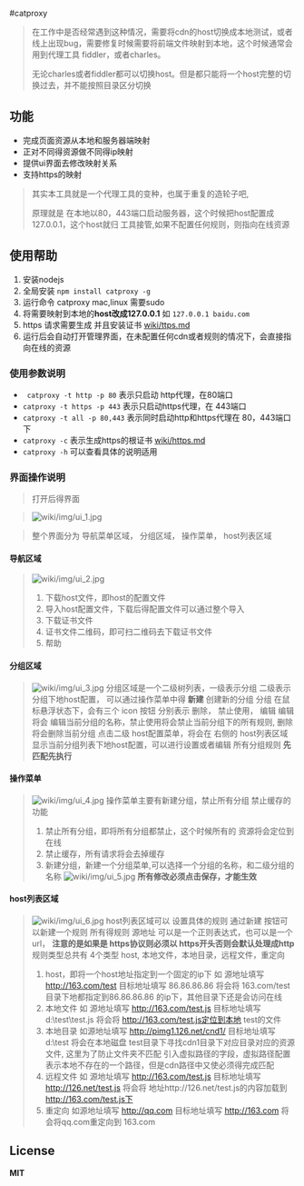 #catproxy

> ​	在工作中是否经常遇到这种情况，需要将cdn的host切换成本地测试，或者线上出现bug，需要修复时候需要将前端文件映射到本地，这个时候通常会用到代理工具 fiddler，或者charles。
>
> ​	无论charles或者fiddler都可以切换host。但是都只能将一个host完整的切换过去，并不能按照目录区分切换

## 功能

- 完成页面资源从本地和服务器端映射
- 正对不同得资源做不同得ip映射
- 提供ui界面去修改映射关系
- 支持https的映射

> 其实本工具就是一个代理工具的变种，也属于重复的造轮子吧,
>
> 原理就是 在本地以80，443端口启动服务器，这个时候把host配置成127.0.0.1，这个host就归 工具接管,如果不配置任何规则，则指向在线资源

## 使用帮助

1. 安装nodejs
2. 全局安装  `npm install catproxy -g`
3. 运行命令 catproxy  mac,linux 需要sudo
4. 将需要映射到本地的**host改成127.0.0.1** 如 `127.0.0.1 baidu.com`
5. https 请求需要生成 并且安装证书 [wiki/ttps.md](https)
6. 运行后会自动打开管理界面，在未配置任何cdn或者规则的情况下，会直接指向在线的资源
### 使用参数说明

- ` catproxy -t http -p 80`   表示只启动 http代理，在80端口
- `catproxy -t https -p 443`   表示只启动https代理，在 443端口
- `catproxy -t all -p 80,443` 表示同时启动http和https代理在   80，443端口下
- `catproxy -c` 表示生成https的根证书 [wiki/https.md](https)
- `catproxy -h` 可以查看具体的说明适用

### 界面操作说明
> 打开后得界面

> ![wiki/img/ui_1.jpg](step1)

>  整个界面分为  导航菜单区域， 分组区域， 操作菜单， host列表区域

#### 导航区域

> ![wiki/img/ui_2.jpg](step2)
>
> 1. 下载host文件，即host的配置文件
> 2. 导入host配置文件，下载后得配置文件可以通过整个导入 
> 3. 下载证书文件
> 4. 证书文件二维码，即可扫二维码去下载证书文件
> 5. 帮助

#### 分组区域
> ![wiki/img/ui_3.jpg](step3)
> 分组区域是一个二级树列表，一级表示分组 二级表示分组下地host配置， 可以通过操作菜单中得 **新建** 创建新的分组 
> 分组 在鼠标悬浮状态下，会有三个 icon 按钮 分别表示 删除， 禁止使用， 编辑
> 编辑将会 编辑当前分组的名称，禁止使用将会禁止当前分组下的所有规则, 删除将会删除当前分组
> 点击二级 host配置菜单，将会在 右侧的 host列表区域显示当前分组列表下地host配置，可以进行设置或者编辑
> 所有分组规则  **先匹配先执行**

#### 操作菜单
> ![wiki/img/ui_4.jpg](step3)
> 操作菜单主要有新建分组，禁止所有分组  禁止缓存的功能
> 1. 禁止所有分组，即将所有分组都禁止，这个时候所有的 资源将会定位到在线
> 2. 禁止缓存，所有请求将会去掉缓存
> 3. 新建分组，新建一个分组菜单,可以选择一个分组的名称，和二级分组的名称
>    ![wiki/img/ui_5.jpg](step5)
>    **所有修改必须点击保存，才能生效**

#### host列表区域
> ![wiki/img/ui_6.jpg](step6)
> host列表区域可以 设置具体的规则
> 通过新建 按钮可以新建一个规则
> 所有得规则 源地址 可以是一个正则表达式，也可以是一个 url， **注意的是如果是 https协议则必须以 https开头否则会默认处理成http**
> 规则类型总共有  4个类型 host, 本地文件，本地目录，远程文件，重定向
> 1. host，即将一个host地址指定到一个固定的ip下   如  源地址填写  http://163.com/test  目标地址填写  86.86.86.86  将会将 163.com/test目录下地都指定到86.86.86.86 的ip下，其他目录下还是会访问在线
> 2. 本地文件  如 源地址填写  http://163.com/test.js 目标地址填写  d:\\test\\test.js 将会将 http://163.com/test.js定位到本地 test的文件
> 3. 本地目录  如源地址填写  http://pimg1.126.net/cnd1/ 目标地址填写  d:\\test 将会在本地磁盘  test目录下寻找cdn1目录下对应目录对应的资源文件, 这里为了防止文件夹不匹配 引入虚拟路径的字段，虚拟路径配置表示本地不存在的一个路径，但是cdn路径中又使必须得完成匹配
> 4. 远程文件  如 源地址填写  http://163.com/test.js 目标地址填写  http://126.net/test.js 将会将 地址http://126.net/test.js的内容加载到 http://163.com/test.js下
> 5. 重定向 如源地址填写  http://qq.com  目标地址填写 http://163.com 将会将qq.com重定向到 163.com

## License
**MIT**
